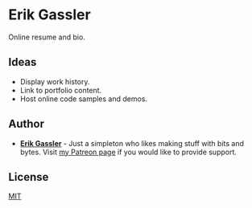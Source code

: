 # Erik Gassler

Online resume and bio.

## Ideas

* Display work history.
* Link to portfolio content.
* Host online code samples and demos.

## Author

* **[Erik Gassler](https://www.erikgassler.com/home)** - Just a simpleton who likes making stuff with bits and bytes. Visit [my Patreon page](https://www.patreon.com/stoicdreams) if you would like to provide support.

## License

[MIT](LICENSE)
